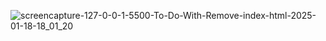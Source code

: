 ![screencapture-127-0-0-1-5500-To-Do-With-Remove-index-html-2025-01-18-18_01_20](https://github.com/user-attachments/assets/b09bb680-2032-4fc7-8281-fd2d52f1126b)
